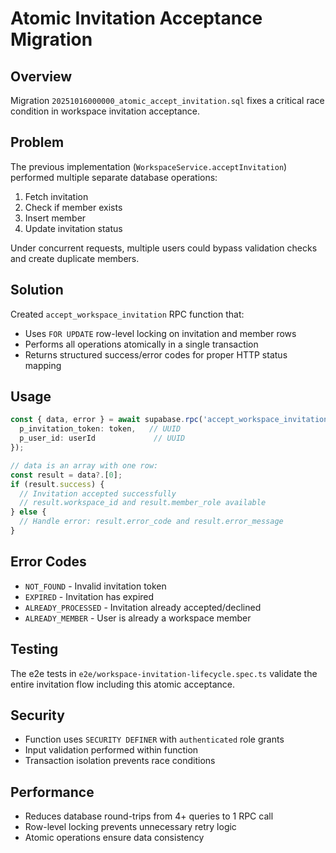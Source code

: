 # Atomic Invitation Acceptance Migration

## Overview
Migration `20251016000000_atomic_accept_invitation.sql` fixes a critical race condition in workspace invitation acceptance.

## Problem
The previous implementation (`WorkspaceService.acceptInvitation`) performed multiple separate database operations:
1. Fetch invitation
2. Check if member exists
3. Insert member
4. Update invitation status

Under concurrent requests, multiple users could bypass validation checks and create duplicate members.

## Solution
Created `accept_workspace_invitation` RPC function that:
- Uses `FOR UPDATE` row-level locking on invitation and member rows
- Performs all operations atomically in a single transaction
- Returns structured success/error codes for proper HTTP status mapping

## Usage
```typescript
const { data, error } = await supabase.rpc('accept_workspace_invitation', {
  p_invitation_token: token,   // UUID
  p_user_id: userId             // UUID
});

// data is an array with one row:
const result = data?.[0];
if (result.success) {
  // Invitation accepted successfully
  // result.workspace_id and result.member_role available
} else {
  // Handle error: result.error_code and result.error_message
}
```

## Error Codes
- `NOT_FOUND` - Invalid invitation token
- `EXPIRED` - Invitation has expired
- `ALREADY_PROCESSED` - Invitation already accepted/declined
- `ALREADY_MEMBER` - User is already a workspace member

## Testing
The e2e tests in `e2e/workspace-invitation-lifecycle.spec.ts` validate the entire invitation flow including this atomic acceptance.

## Security
- Function uses `SECURITY DEFINER` with `authenticated` role grants
- Input validation performed within function
- Transaction isolation prevents race conditions

## Performance
- Reduces database round-trips from 4+ queries to 1 RPC call
- Row-level locking prevents unnecessary retry logic
- Atomic operations ensure data consistency

